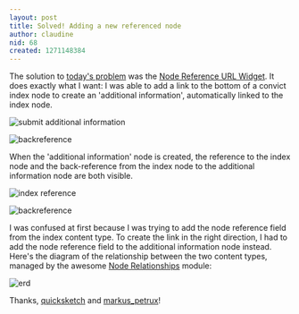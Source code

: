```yaml
---
layout: post
title: Solved! Adding a new referenced node
author: claudine
nid: 68
created: 1271148384
---
```

The solution to [today's problem](/content/current-drupal-challenge-adding-new-referenced-node-without-editing-current-node) was the [Node Reference URL Widget](http://drupal.org/project/nodereference_url). It does exactly what I want: I was able to add a link to the bottom of a convict index node to create an 'additional information', automatically linked to the index node.

![submit additional information](http://farm5.static.flickr.com/4004/4517426588_06abebc476_o.jpg)

![backreference](http://farm3.static.flickr.com/2786/4517429438_107a8189b9_o.jpg)

When the 'additional information' node is created, the reference to the index node and the back-reference from the index node to the additional information node are both visible.

![index reference](http://farm5.static.flickr.com/4044/4516796651_c0fb0c2ed6_o.jpg)

![backreference](http://farm5.static.flickr.com/4064/4516798535_339273c08d_o.jpg)

I was confused at first because I was trying to add the node reference field from the index content type. To create the link in the right direction, I had to add the node reference field to the additional information node instead. Here's the diagram of the relationship between the two content types, managed by the awesome [Node Relationships](http://drupal.org/project/noderelationships) module:

![erd](http://farm3.static.flickr.com/2771/4517538686_ca47d04cfd_o.jpg)

Thanks, [quicksketch](http://drupal.org/user/35821) and [markus_petrux](http://drupal.org/user/39593)!
